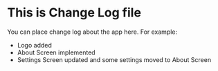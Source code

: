 # This is Change Log file

You can place change log about the app here. For example:

* Logo added
* About Screen implemented
* Settings Screen updated and some settings moved to About Screen

